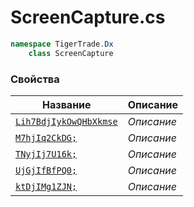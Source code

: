 
# ScreenCapture.cs
```csharp
namespace TigerTrade.Dx  
    class ScreenCapture
```

### Свойства
| Название | Описание |
| --- | --- |
| [`Lih7BdjIykOwQHbXkmse`](./Свойства/Lih7BdjIykOwQHbXkmse.md) | *Описание* |
| [`M7hjIq2CkDG;`](./Свойства/M7hjIq2CkDG;.md) | *Описание* |
| [`TNyjIj7U16k;`](./Свойства/TNyjIj7U16k;.md) | *Описание* |
| [`UjGjIfBfPQ0;`](./Свойства/UjGjIfBfPQ0;.md) | *Описание* |
| [`ktDjIMg1ZJN;`](./Свойства/ktDjIMg1ZJN;.md) | *Описание* |
